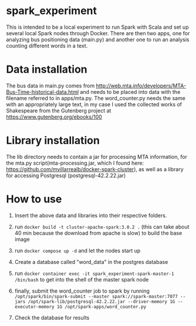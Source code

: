 # spark_experiment

This is intended to be a local experiment to run Spark with Scala and set up several local Spark nodes through Docker. There are then two apps, one for analyzing bus positioning data (main.py) and another one to run an analysis counting different words in a text.

# Data installation

The bus data in main.py comes from http://web.mta.info/developers/MTA-Bus-Time-historical-data.html and needs to be placed into data with the filename referred to in apps/mta.py. The word_counter.py needs the same with an appropriately large text, in my case I used the collected works of Shakespeare from the Gutenberg project at https://www.gutenberg.org/ebooks/100

# Library installation

The lib directory needs to contain a jar for processing MTA information, for the mta.py script(mta-processing.jar, which I found here: https://github.com/mvillarrealb/docker-spark-cluster), as well as a library for accessing Postgresql (postgresql-42.2.22.jar)

# How to use

1. Insert the above data and libraries into their respective folders.

2. run `docker build -t cluster-apache-spark:3.0.2 .` (this can take about 40 min because the download from apache is slow) to build the base image

3. run `docker compose up -d` and let the nodes start up

4. Create a database called "word_data" in the postgres database

5. run `docker container exec -it spark_experiment-spark-master-1 /bin/bash` to get into the shell of the master spark node

6. finally, submit the word_counter job to spark by running `/opt/spark/bin/spark-submit --master spark://spark-master:7077 --jars /opt/spark-lib/postgresql-42.2.22.jar --driver-memory 1G --executor-memory 1G /opt/spark-apps/word_counter.py`

7. Check the database for results